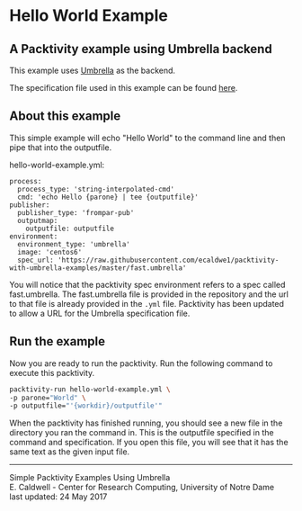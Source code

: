 # Hello World Example
## A Packtivity example using Umbrella backend

This example uses [Umbrella](http://ccl.cse.nd.edu/software/manuals/umbrella.html) as the backend.

The specification file used in this example can be found [here](https://raw.githubusercontent.com/ecaldwe1/packtivity-with-umbrella-examples/master/fast.umbrella).

## About this example
This simple example will echo "Hello World" to the command line and then pipe that into the outputfile.

hello-world-example.yml:
```
process:
  process_type: 'string-interpolated-cmd'
  cmd: 'echo Hello {parone} | tee {outputfile}'
publisher:
  publisher_type: 'frompar-pub'
  outputmap:
    outputfile: outputfile
environment:
  environment_type: 'umbrella'
  image: 'centos6' 
  spec_url: 'https://raw.githubusercontent.com/ecaldwe1/packtivity-with-umbrella-examples/master/fast.umbrella'
```

You will notice that the packtivity spec environment refers to a spec called fast.umbrella. The fast.umbrella file is provided in the repository and the url to that file is already provided in the `.yml` file. Packtivity has been updated to allow a URL for the Umbrella specification file.

## Run the example

Now you are ready to run the packtivity. Run the following command to execute this packtivity.
```bash
packtivity-run hello-world-example.yml \
-p parone="World" \
-p outputfile="'{workdir}/outputfile'"
```

When the packtivity has finished running, you should see a new file in the directory you ran the command in. This is the outputfile specified in the command and specification. If you open this file, you will see that it has the same text as the given input file.


---
Simple Packtivity Examples Using Umbrella  
E. Caldwell - Center for Research Computing, University of Notre Dame  
last updated: 24 May 2017